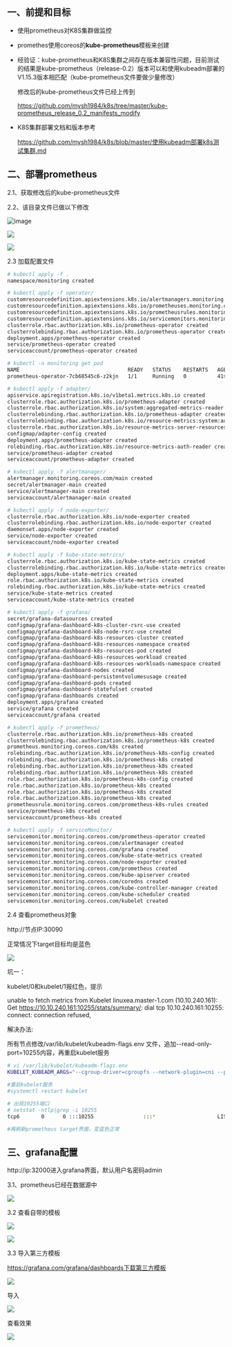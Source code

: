 ## 一、前提和目标

- 使用prometheus对K8S集群做监控

- promethes使用coreos的**kube-prometheus**模板来创建

- 经验证：kube-prometheus和K8S集群之间存在版本兼容性问题，目前测试的结果是kube-prometheus（release-0.2）版本可以和使用kubeadm部署的V1.15.3版本相匹配（kube-prometheus文件要做少量修改）

  修改后的kube-prometheus文件已经上传到

  https://github.com/mysh1984/k8s/tree/master/kube-prometheus_release_0.2_manifests_modify

- K8S集群部署文档和版本参考

  https://github.com/mysh1984/k8s/blob/master/使用kubeadm部署k8s测试集群.md

  



## 二、部署prometheus

2.1、获取修改后的kube-prometheus文件

2.2、该目录文件已做以下修改

![image]( https://raw.githubusercontent.com/mysh1984/k8s/master/images/yml1.png)



![](https://raw.githubusercontent.com/mysh1984/k8s/master/images/yml2.png)

![](https://raw.githubusercontent.com/mysh1984/k8s/master/images/yml3.png)



2.3 加载配置文件

```bash
# kubectl apply -f .
namespace/monitoring created

# kubectl apply -f operator/
customresourcedefinition.apiextensions.k8s.io/alertmanagers.monitoring.coreos.com created
customresourcedefinition.apiextensions.k8s.io/prometheuses.monitoring.coreos.com created
customresourcedefinition.apiextensions.k8s.io/prometheusrules.monitoring.coreos.com created
customresourcedefinition.apiextensions.k8s.io/servicemonitors.monitoring.coreos.com created
clusterrole.rbac.authorization.k8s.io/prometheus-operator created
clusterrolebinding.rbac.authorization.k8s.io/prometheus-operator created
deployment.apps/prometheus-operator created
service/prometheus-operator created
serviceaccount/prometheus-operator created

# kubectl -n monitoring get pod
NAME                                   READY   STATUS    RESTARTS   AGE
prometheus-operator-7cb68545c6-z2kjn   1/1     Running   0          41s

# kubectl apply -f adapter/
apiservice.apiregistration.k8s.io/v1beta1.metrics.k8s.io created
clusterrole.rbac.authorization.k8s.io/prometheus-adapter created
clusterrole.rbac.authorization.k8s.io/system:aggregated-metrics-reader created
clusterrolebinding.rbac.authorization.k8s.io/prometheus-adapter created
clusterrolebinding.rbac.authorization.k8s.io/resource-metrics:system:auth-delegator created
clusterrole.rbac.authorization.k8s.io/resource-metrics-server-resources created
configmap/adapter-config created
deployment.apps/prometheus-adapter created
rolebinding.rbac.authorization.k8s.io/resource-metrics-auth-reader created
service/prometheus-adapter created
serviceaccount/prometheus-adapter created

# kubectl apply -f alertmanager/
alertmanager.monitoring.coreos.com/main created
secret/alertmanager-main created
service/alertmanager-main created
serviceaccount/alertmanager-main created

# kubectl apply -f node-exporter/
clusterrole.rbac.authorization.k8s.io/node-exporter created
clusterrolebinding.rbac.authorization.k8s.io/node-exporter created
daemonset.apps/node-exporter created
service/node-exporter created
serviceaccount/node-exporter created

# kubectl apply -f kube-state-metrics/
clusterrole.rbac.authorization.k8s.io/kube-state-metrics created
clusterrolebinding.rbac.authorization.k8s.io/kube-state-metrics created
deployment.apps/kube-state-metrics created
role.rbac.authorization.k8s.io/kube-state-metrics created
rolebinding.rbac.authorization.k8s.io/kube-state-metrics created
service/kube-state-metrics created
serviceaccount/kube-state-metrics created

# kubectl apply -f grafana/
secret/grafana-datasources created
configmap/grafana-dashboard-k8s-cluster-rsrc-use created
configmap/grafana-dashboard-k8s-node-rsrc-use created
configmap/grafana-dashboard-k8s-resources-cluster created
configmap/grafana-dashboard-k8s-resources-namespace created
configmap/grafana-dashboard-k8s-resources-pod created
configmap/grafana-dashboard-k8s-resources-workload created
configmap/grafana-dashboard-k8s-resources-workloads-namespace created
configmap/grafana-dashboard-nodes created
configmap/grafana-dashboard-persistentvolumesusage created
configmap/grafana-dashboard-pods created
configmap/grafana-dashboard-statefulset created
configmap/grafana-dashboards created
deployment.apps/grafana created
service/grafana created
serviceaccount/grafana created

# kubectl apply -f prometheus/
clusterrole.rbac.authorization.k8s.io/prometheus-k8s created
clusterrolebinding.rbac.authorization.k8s.io/prometheus-k8s created
prometheus.monitoring.coreos.com/k8s created
rolebinding.rbac.authorization.k8s.io/prometheus-k8s-config created
rolebinding.rbac.authorization.k8s.io/prometheus-k8s created
rolebinding.rbac.authorization.k8s.io/prometheus-k8s created
rolebinding.rbac.authorization.k8s.io/prometheus-k8s created
role.rbac.authorization.k8s.io/prometheus-k8s-config created
role.rbac.authorization.k8s.io/prometheus-k8s created
role.rbac.authorization.k8s.io/prometheus-k8s created
role.rbac.authorization.k8s.io/prometheus-k8s created
prometheusrule.monitoring.coreos.com/prometheus-k8s-rules created
service/prometheus-k8s created
serviceaccount/prometheus-k8s created

# kubectl apply -f serviceMonitor/
servicemonitor.monitoring.coreos.com/prometheus-operator created
servicemonitor.monitoring.coreos.com/alertmanager created
servicemonitor.monitoring.coreos.com/grafana created
servicemonitor.monitoring.coreos.com/kube-state-metrics created
servicemonitor.monitoring.coreos.com/node-exporter created
servicemonitor.monitoring.coreos.com/prometheus created
servicemonitor.monitoring.coreos.com/kube-apiserver created
servicemonitor.monitoring.coreos.com/coredns created
servicemonitor.monitoring.coreos.com/kube-controller-manager created
servicemonitor.monitoring.coreos.com/kube-scheduler created
servicemonitor.monitoring.coreos.com/kubelet created
```



2.4  查看prometheus对象

http://节点IP:30090

正常情况下target目标均是蓝色

![](https://raw.githubusercontent.com/mysh1984/k8s/master/images/target.png)



坑一： 

kubelet/0和kubelet/1报红色，提示

 unable to fetch metrics from Kubelet linuxea.master-1.com (10.10.240.161): Get https://10.10.240.161:10255/stats/summary/: dial tcp 10.10.240.161:10255: connect: connection refused,



解决办法:

所有节点修改/var/lib/kubelet/kubeadm-flags.env 文件，追加--read-only-port=10255内容，再重启kubelet服务

```bash
# vi /var/lib/kubelet/kubeadm-flags.env 
KUBELET_KUBEADM_ARGS="--cgroup-driver=cgroupfs --network-plugin=cni --pod-infra-container-image=k8s.gcr.io/pause:3.1 --read-only-port=10255"         #追加--read-only-port=10255

#重启kubelet服务
#systemctl restart kubelet

# 出现10255端口
# netstat -ntlp|grep -i 10255 
tcp6       0      0 :::10255                :::*                    LISTEN      31963/kubelet 

#再刷新prometheus target界面，变蓝色正常
```



## 三、grafana配置

http://ip:32000进入grafana界面，默认用户名密码admin

3.1、prometheus已经在数据源中

![](https://raw.githubusercontent.com/mysh1984/k8s/master/images/grafana1.png)



3.2  查看自带的模板

![](https://raw.githubusercontent.com/mysh1984/k8s/master/images/grafana2.png)



![](https://raw.githubusercontent.com/mysh1984/k8s/master/images/grafana3.png)



3.3  导入第三方模板

https://grafana.com/grafana/dashboards下载第三方模板

![](https://raw.githubusercontent.com/mysh1984/k8s/master/images/grafana4.png)



导入

![](https://raw.githubusercontent.com/mysh1984/k8s/master/images/grafana4.png)



查看效果

![](https://raw.githubusercontent.com/mysh1984/k8s/master/images/grafana6.png)